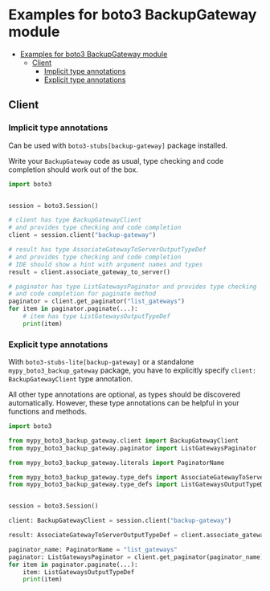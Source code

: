 <a id="examples-for-boto3-backupgateway-module"></a>

# Examples for boto3 BackupGateway module

- [Examples for boto3 BackupGateway module](#examples-for-boto3-backupgateway-module)
  - [Client](#client)
    - [Implicit type annotations](#implicit-type-annotations)
    - [Explicit type annotations](#explicit-type-annotations)

<a id="client"></a>

## Client

<a id="implicit-type-annotations"></a>

### Implicit type annotations

Can be used with `boto3-stubs[backup-gateway]` package installed.

Write your `BackupGateway` code as usual, type checking and code completion
should work out of the box.

```python
import boto3


session = boto3.Session()

# client has type BackupGatewayClient
# and provides type checking and code completion
client = session.client("backup-gateway")

# result has type AssociateGatewayToServerOutputTypeDef
# and provides type checking and code completion
# IDE should show a hint with argument names and types
result = client.associate_gateway_to_server()

# paginator has type ListGatewaysPaginator and provides type checking
# and code completion for paginate method
paginator = client.get_paginator("list_gateways")
for item in paginator.paginate(...):
    # item has type ListGatewaysOutputTypeDef
    print(item)
```

<a id="explicit-type-annotations"></a>

### Explicit type annotations

With `boto3-stubs-lite[backup-gateway]` or a standalone
`mypy_boto3_backup_gateway` package, you have to explicitly specify
`client: BackupGatewayClient` type annotation.

All other type annotations are optional, as types should be discovered
automatically. However, these type annotations can be helpful in your functions
and methods.

```python
import boto3

from mypy_boto3_backup_gateway.client import BackupGatewayClient
from mypy_boto3_backup_gateway.paginator import ListGatewaysPaginator

from mypy_boto3_backup_gateway.literals import PaginatorName

from mypy_boto3_backup_gateway.type_defs import AssociateGatewayToServerOutputTypeDef
from mypy_boto3_backup_gateway.type_defs import ListGatewaysOutputTypeDef


session = boto3.Session()

client: BackupGatewayClient = session.client("backup-gateway")

result: AssociateGatewayToServerOutputTypeDef = client.associate_gateway_to_server()

paginator_name: PaginatorName = "list_gateways"
paginator: ListGatewaysPaginator = client.get_paginator(paginator_name)
for item in paginator.paginate(...):
    item: ListGatewaysOutputTypeDef
    print(item)
```
